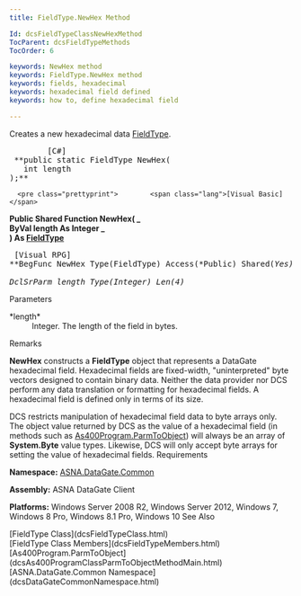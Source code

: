 ```yaml
---
title: FieldType.NewHex Method

Id: dcsFieldTypeClassNewHexMethod
TocParent: dcsFieldTypeMethods
TocOrder: 6

keywords: NewHex method
keywords: FieldType.NewHex method
keywords: fields, hexadecimal
keywords: hexadecimal field defined
keywords: how to, define hexadecimal field

---
```


Creates a new hexadecimal data [ FieldType](dcsFieldTypeClass.html).
<pre class="prettyprint">        <span class="lang">[C#]</span>
 **public static FieldType NewHex(<br />   int length<br />);**  </pre>
      <pre class="prettyprint">        <span class="lang">[Visual Basic] </span>
 **Public Shared Function NewHex( _<br />   ByVal length As Integer _<br />) As [FieldType](dcsFieldTypeClass.html)**  </pre>
      <pre class="prettyprint">
        <span class="lang">[Visual RPG]</span>
 **BegFunc NewHex Type(FieldType) Access(*Public) Shared(*Yes)<br />   DclSrParm length Type(*Integer) Len(4)** 
      </pre>

Parameters

<dl>
        <dt>
 *length* 
        </dt>
        <dd>Integer.  The length of the field in bytes.
					</dd>
</dl>

Remarks

**NewHex** constructs a **FieldType** object that represents a DataGate hexadecimal field. Hexadecimal fields are fixed-width, "uninterpreted" byte vectors designed to contain binary data. Neither the data provider nor DCS perform any data translation or formatting for hexadecimal fields. A hexadecimal field is defined only in terms of its size.

DCS restricts manipulation of hexadecimal field data to byte arrays only. The object value returned by DCS as the value of a hexadecimal field (in methods such as [As400Program.ParmToObject](dcsAs400ProgramClassParmToObjectMethodMain.html)) will always be an array of **System.Byte** value types. Likewise, DCS will only accept byte arrays for setting the value of hexadecimal fields.
Requirements

**Namespace:** [ASNA.DataGate.Common](dcsDataGateCommonNamespace.html)

<span> **Assembly:** ASNA DataGate Client</span> 

<span /> **Platforms:** Windows Server 2008 R2, Windows Server 2012, Windows 7, Windows 8 Pro, Windows 8.1 Pro, Windows 10
See Also

<dl />
      [FieldType Class](dcsFieldTypeClass.html)
      <br />
      [FieldType Class Members](dcsFieldTypeMembers.html)
      <br />
      [As400Program.ParmToObject](dcsAs400ProgramClassParmToObjectMethodMain.html)
      <br />
      [ASNA.DataGate.Common Namespace](dcsDataGateCommonNamespace.html)

